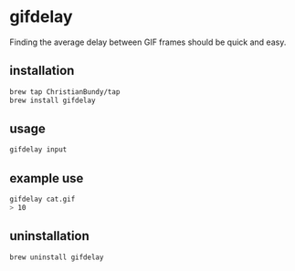 # gifdelay

Finding the average delay between GIF frames should be quick and easy.

## installation

```sh
brew tap ChristianBundy/tap
brew install gifdelay
```

## usage

```sh
gifdelay input
```

## example use

```sh
gifdelay cat.gif
> 10
```

## uninstallation

```sh
brew uninstall gifdelay
